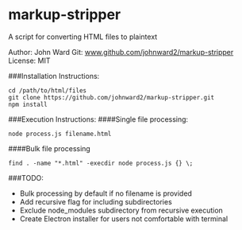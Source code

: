 # markup-stripper
A script for converting HTML files to plaintext

Author: John Ward
Git: www.github.com/johnward2/markup-stripper
License: MIT

###Installation Instructions:
```
cd /path/to/html/files
git clone https://github.com/johnward2/markup-stripper.git
npm install
```

###Execution Instructions:
####Single file processing:
```
node process.js filename.html
```

####Bulk file processing
```
find . -name "*.html" -execdir node process.js {} \;
```

###TODO:
 - Bulk processing by default if no filename is provided
 - Add recursive flag for including subdirectories
 - Exclude node_modules subdirectory from recursive execution
 - Create Electron installer for users not comfortable with terminal
